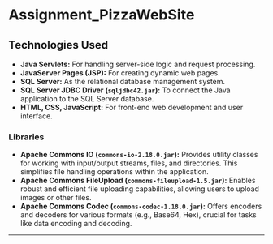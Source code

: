 # Assignment_PizzaWebSite

## Technologies Used

* **Java Servlets:** For handling server-side logic and request processing.
* **JavaServer Pages (JSP):** For creating dynamic web pages.
* **SQL Server:** As the relational database management system.
* **SQL Server JDBC Driver (`sqljdbc42.jar`):** To connect the Java application to the SQL Server database.
* **HTML, CSS, JavaScript:** For front-end web development and user interface.

### Libraries

* **Apache Commons IO (`commons-io-2.18.0.jar`):** Provides utility classes for working with input/output streams, files, and directories. This simplifies file handling operations within the application.
* **Apache Commons FileUpload (`commons-fileupload-1.5.jar`):** Enables robust and efficient file uploading capabilities, allowing users to upload images or other files.
* **Apache Commons Codec (`commons-codec-1.18.0.jar`):** Offers encoders and decoders for various formats (e.g., Base64, Hex), crucial for tasks like data encoding and decoding.

---
